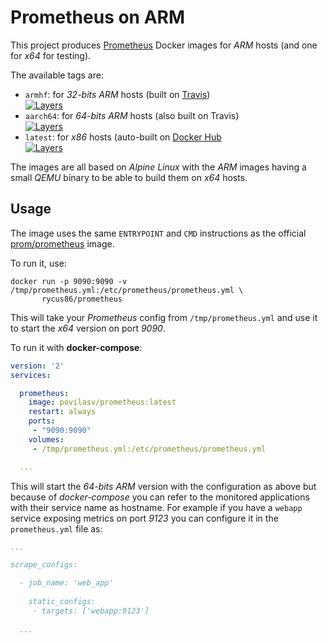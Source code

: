 # Prometheus on ARM

This project produces [Prometheus](https://prometheus.io) Docker images for
*ARM* hosts (and one for *x64* for testing).

The available tags are:

- `armhf`: for *32-bits ARM* hosts (built on [Travis](https://travis-ci.org/rycus86/docker-prometheus))  
  [![Layers](https://images.microbadger.com/badges/image/rycus86/prometheus:armhf.svg)](https://microbadger.com/images/rycus86/prometheus:armhf "Get your own image badge on microbadger.com")
- `aarch64`: for *64-bits ARM* hosts (also built on Travis)  
  [![Layers](https://images.microbadger.com/badges/image/rycus86/prometheus:aarch64.svg)](https://microbadger.com/images/rycus86/prometheus:aarch64 "Get your own image badge on microbadger.com")
- `latest`: for *x86* hosts (auto-built on [Docker Hub](https://hub.docker.com/r/rycus86/prometheus/)  
  [![Layers](https://images.microbadger.com/badges/image/rycus86/prometheus.svg)](https://microbadger.com/images/rycus86/prometheus "Get your own image badge on microbadger.com")

The images are all based on *Alpine Linux* with the *ARM* images having a
small *QEMU* binary to be able to build them on *x64* hosts.

## Usage

The image uses the same `ENTRYPOINT` and `CMD` instructions as the official
[prom/prometheus](https://hub.docker.com/r/prom/prometheus/) image.

To run it, use:

```shell
docker run -p 9090:9090 -v /tmp/prometheus.yml:/etc/prometheus/prometheus.yml \
       rycus86/prometheus
```

This will take your *Prometheus* config from `/tmp/prometheus.yml` and use it
to start the *x64* version on port *9090*.

To run it with __docker-compose__:

```yaml
version: '2'
services:

  prometheus:
    image: povilasv/prometheus:latest
    restart: always
    ports:
     - "9090:9090"
    volumes:
     - /tmp/prometheus.yml:/etc/prometheus/prometheus.yml

  ...
```

This will start the *64-bits ARM* version with the configuration as above but
because of *docker-compose* you can refer to the monitored applications with
their service name as hostname.
For example if you have a `webapp` service exposing metrics on port *9123*
you can configure it in the `prometheus.yml` file as:

```yaml
...

scrape_configs:

  - job_name: 'web_app'
    
    static_configs:
     - targets: ['webapp:9123']
  
  ...
```

